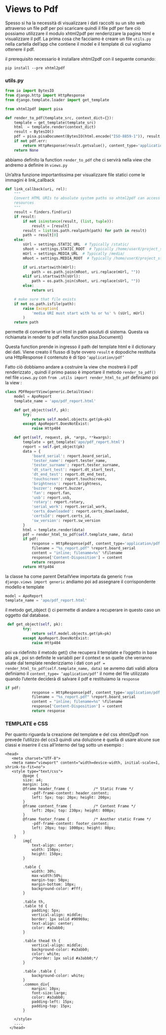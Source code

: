# Views to Pdf

Spesso si ha la necessità di visualizzare i dati raccolti su un sito web attraverso un file pdf per poi scaricare quindi il file pdf per fare ciò possiamo utilizzare il modulo xhtml2pdf per renderizzare la pagina html e visualizzare il pdf. La prima cosa che facciamo è creare un file `utils.py` nella cartella dell’app che contiene il model e il template di cui vogliamo ottenere il pdf.

il prerequisito necessario è installare xhtml2pdf con il seguente comando:

```
pip install --pre xhtml2pdf 
```

### utils.py

```python
from io import BytesIO
from django.http import HttpResponse
from django.template.loader import get_template

from xhtml2pdf import pisa

def render_to_pdf(template_src, context_dict={}):
    template = get_template(template_src)
    html  = template.render(context_dict)
    result = BytesIO()
    pdf = pisa.pisaDocument(BytesIO(html.encode("ISO-8859-1")), result, link_callback=link_callback)
    if not pdf.err:
        return HttpResponse(result.getvalue(), content_type='application/pdf')
    return None
```

abbiamo definito la function `render_to_pdf` che ci servirà nella view che andremo  a definire in `views.py`

Un’altra funzione importantissima per visualizzare file statici come le immagini è link_callback

```python
def link_callback(uri, rel):
    """
    Convert HTML URIs to absolute system paths so xhtml2pdf can access those
    resources
    """
    result = finders.find(uri)
    if result:
        if not isinstance(result, (list, tuple)):
            result = [result]
        result = list(os.path.realpath(path) for path in result)
        path = result[0]
    else:
        sUrl = settings.STATIC_URL  # Typically /static/
        sRoot = settings.STATIC_ROOT  # Typically /home/userX/project_static/
        mUrl = settings.MEDIA_URL  # Typically /media/
        mRoot = settings.MEDIA_ROOT  # Typically /home/userX/project_static/media/

        if uri.startswith(mUrl):
            path = os.path.join(mRoot, uri.replace(mUrl, ""))
        elif uri.startswith(sUrl):
            path = os.path.join(sRoot, uri.replace(sUrl, ""))
        else:
            return uri

    # make sure that file exists
    if not os.path.isfile(path):
        raise Exception(
            'media URI must start with %s or %s' % (sUrl, mUrl)
        )
    return path
```

permette di convertire le uri html in path assoluti di sistema. Questa va richiamata in render to pdf nella function pisa.Document()

Questa function prende in ingresso il path del template html e il dictionary dei dati. Viene creato il flusso di byte ovvero `result`  e dopodiche restituita una HttpResponse il contenuto è di tipo `‘application/pdf’`

Fatto ciò dobbiamo andare a costruire la view che mostrerà il pdf renderizzato , quindi il primo passo è importare il metodo `render_to_pdf()` nel file `views.py` con  `from .utils import render_html_to_pdf` definiamo poi la view :

```python
class PDFReportView(generic.DetailView):
    model = ApoReport
    template_name = 'apo/pdf_report.html'

    def get_object(self, pk):
        try:
            return self.model.objects.get(pk=pk)
        except ApoReport.DoesNotExist:
            raise Http404

    def get(self, request, pk, *args, **kwargs):
        template = get_template('apo/pdf_report.html')
        report = self.get_object(pk)
        data = {
            'board_serial': report.board_serial,
            'tester_name': report.tester_name,
            'tester_surname': report.tester_surname,
            'dt_start_test': report.dt_start_test,
            'dt_end_test': report.dt_end_test,
            'touchscreen': report.touchscreen,
            'brightness': report.brightness,
            'buzzer': report.buzzer,
            'fan': report.fan,
            'usb': report.usb,
            'rotary': report.rotary,
            'serial_work': report.serial_work,
            'certs_downloaded': report.certs_downloaded,
            'certsId': report.certs_id,
            'sw_version': report.sw_version
        }
        html = template.render(data)
        pdf = render_html_to_pdf(self.template_name, data)
        if pdf:
            response = HttpResponse(pdf, content_type='application/pdf')
            filename = "%s_report.pdf" %report.board_serial
            content = "inline; filename=%s" %filename
            response['Content-Disposition'] = content
            return response
        return Http404
```

la classe ha come parent DetailView importata da generic `from django.views import generic`  andiamo poi ad assegnare il corrispondente modello e template 

```python
model = ApoReport
template_name = 'apo/pdf_report.html'
```

il metodo get_object () ci permette di andare a recuperare in questo caso un oggetto dal database.

```python
 def get_object(self, pk):
        try:
            return self.model.objects.get(pk=pk)
        except ApoReport.DoesNotExist:
            raise Http404
```

 poi va ridefinito il metodo get() che recupera il template e l’oggetto in base alla pk , poi sn definite le variabili per il context e sn quelle che verranno usate dal template renderizziamo i dati con `pdf = render_html_to_pdf(self.template_name, data)` se avremo dati validi allora definiamo il `content_type= ‘application/pdf’` il nome del file utilizzato quando l’utente deciderà di salvare il pdf e restituiamo la `response`

```python
if pdf:
            response = HttpResponse(pdf, content_type='application/pdf')
            filename = "%s_report.pdf" %report.board_serial
            content = "inline; filename=%s" %filename
            response['Content-Disposition'] = content
            return response
```

### TEMPLATE e CSS

Per quanto riguarda la creazione del template e del css xhtml2pdf non prevede l’utilizzo del ccs3  quindi una doluzione è quella di usare alcune sue classi e inserire il css all’interno del tag <head> sotto un esempio :

 

```
<head>
   <meta charset="UTF-8">
   <meta name="viewport" content="width=device-width, initial-scale=1, shrink-to-fit=no">
   <style type="text/css">
        @page {
        size: a4;
        margin: 1cm;
        @frame header_frame {           /* Static Frame */
            -pdf-frame-content: header_content;
            left: 5px; top: 20px; height: 200px;
        }
        @frame content_frame {          /* Content Frame */
            left: 20px; top: 230px; height: 800px;
        }
        @frame footer_frame {           /* Another static Frame */
            -pdf-frame-content: footer_content;
            left: 20px; top: 1000px; height: 80px;
        }
    }
        img{
            text-align: center;
            width: 150px;
            height: 150px;
        }

        .table {
            width: 30%;
            max-width:50%;
            margin-top: 50px;
            margin-bottom: 10px;
            background-color: #fff;
        }

        .table th,
        .table td {
            padding: 5px;
            vertical-align: middle;
            border: 1px solid #90969a;
            text-align: center;
            color: #a3abb0;
        }

        .table thead th {
            vertical-align: middle;
            background-color: #a3abb0;
            color: white;
            /*border: 1px solid #a3abb0;*/
        }

        .table .table {
            background-color: white;
        }
        .common_div{
            margin: 10px;
            font-size:large;
            color: #a3abb0;
            padding-left: 15px;
            padding-top: 15px;
        }

    </style>
    ....
  </head>  
```